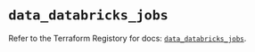 # `data_databricks_jobs`

Refer to the Terraform Registory for docs: [`data_databricks_jobs`](https://www.terraform.io/docs/providers/databricks/d/jobs).
